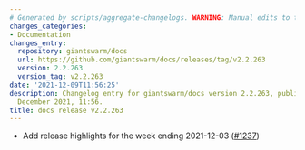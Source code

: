 ```yaml
---
# Generated by scripts/aggregate-changelogs. WARNING: Manual edits to this files will be overwritten.
changes_categories:
- Documentation
changes_entry:
  repository: giantswarm/docs
  url: https://github.com/giantswarm/docs/releases/tag/v2.2.263
  version: 2.2.263
  version_tag: v2.2.263
date: '2021-12-09T11:56:25'
description: Changelog entry for giantswarm/docs version 2.2.263, published on 09
  December 2021, 11:56.
title: docs release v2.2.263
---
```


 - Add release highlights for the week ending 2021-12-03 ([#1237](https://github.com/giantswarm/docs/pull/1237))
